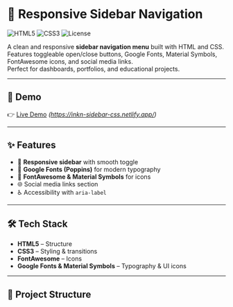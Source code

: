 # 📂 Responsive Sidebar Navigation

![HTML5](https://img.shields.io/badge/HTML5-E34F26?style=for-the-badge&logo=html5&logoColor=white)
![CSS3](https://img.shields.io/badge/CSS3-1572B6?style=for-the-badge&logo=css3&logoColor=white)
![License](https://img.shields.io/badge/License-MIT-green?style=for-the-badge)

A clean and responsive **sidebar navigation menu** built with HTML and CSS.  
Features toggleable open/close buttons, Google Fonts, Material Symbols, FontAwesome icons, and social media links.  
Perfect for dashboards, portfolios, and educational projects.  

---

## 🚀 Demo

👉 [Live Demo](#) _(https://inkn-sidebar-css.netlify.app/)_  

---

## ✨ Features

- 📱 **Responsive sidebar** with smooth toggle  
- 🎨 **Google Fonts (Poppins)** for modern typography  
- 🔗 **FontAwesome & Material Symbols** for icons  
- 🌐 Social media links section  
- ♿ Accessibility with `aria-label`  

---

## 🛠️ Tech Stack

- **HTML5** – Structure  
- **CSS3** – Styling & transitions  
- **FontAwesome** – Icons  
- **Google Fonts & Material Symbols** – Typography & UI icons  

---

## 📂 Project Structure



